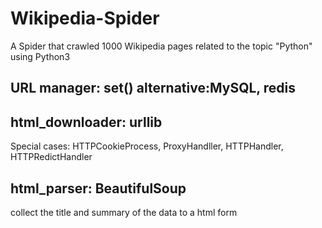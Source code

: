 # Wikipedia-Spider
A Spider that crawled 1000 Wikipedia pages related to the topic "Python"  using Python3

## URL manager: set() alternative:MySQL, redis


## html_downloader: urllib

Special cases: HTTPCookieProcess, ProxyHandller, HTTPHandler, HTTPRedictHandler




## html_parser: BeautifulSoup

collect the title and summary of the data to a html form
